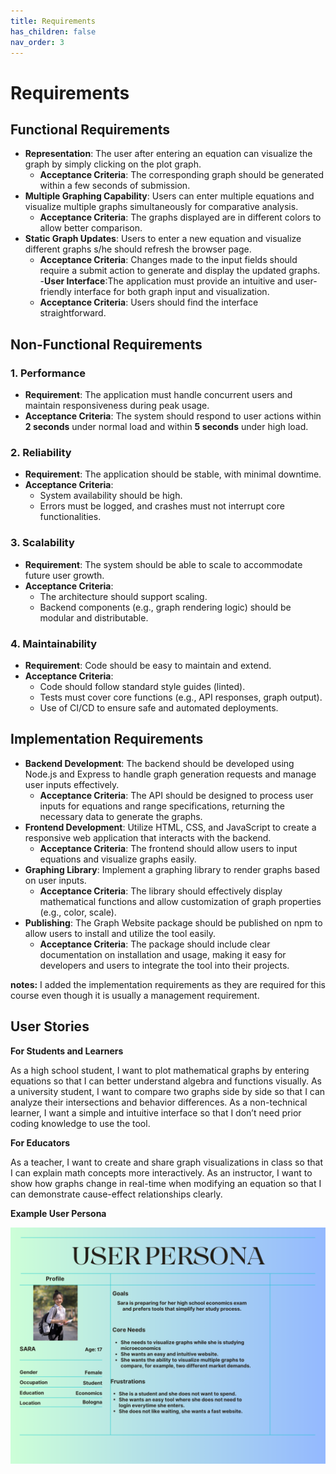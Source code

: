 ```yaml
---
title: Requirements
has_children: false
nav_order: 3
---
```


# Requirements

## Functional Requirements
- **Representation**: The user after entering an equation can visualize the graph by simply clicking on the plot graph. 
    - **Acceptance Criteria**: The corresponding graph should be generated within a few seconds of submission.
- **Multiple Graphing Capability**: Users can enter multiple equations and visualize multiple graphs simultaneously for comparative analysis.
    - **Acceptance Criteria**: The graphs displayed are in different colors to allow better comparison.
- **Static Graph Updates**: Users to enter a new equation and visualize different graphs s/he should refresh the browser page. 
    - **Acceptance Criteria**: Changes made to the input fields should require a submit action to generate and display the updated graphs.
-**User Interface**:The application must provide an intuitive and user-friendly interface for both graph input and visualization.
    - **Acceptance Criteria**:  Users should find the interface straightforward.

## Non-Functional Requirements

### 1. Performance
- **Requirement**: The application must handle concurrent users and maintain responsiveness during peak usage.
- **Acceptance Criteria**: The system should respond to user actions within **2 seconds** under normal load and within **5 seconds** under high load.
  
### 2. Reliability
- **Requirement**: The application should be stable, with minimal downtime.
- **Acceptance Criteria**:
  - System availability should be high.
  - Errors must be logged, and crashes must not interrupt core functionalities.
    
### 3. Scalability
- **Requirement**: The system should be able to scale to accommodate future user growth.
- **Acceptance Criteria**:
  - The architecture should support scaling.
  - Backend components (e.g., graph rendering logic) should be modular and distributable.

### 4. Maintainability
- **Requirement**: Code should be easy to maintain and extend.
- **Acceptance Criteria**:
  - Code should follow standard style guides (linted).
  - Tests must cover core functions (e.g., API responses, graph output).
  - Use of CI/CD to ensure safe and automated deployments.


## Implementation Requirements

- **Backend Development**: The backend should be developed using Node.js and Express to handle graph generation requests and manage user inputs effectively.
    - **Acceptance Criteria**: The API should be designed to process user inputs for equations and range specifications, returning the necessary data to generate the graphs.
- **Frontend Development**: Utilize HTML, CSS, and JavaScript to create a responsive web application that interacts with the backend.
    - **Acceptance Criteria**: The frontend should allow users to input equations and visualize graphs easily.
- **Graphing Library**: Implement a graphing library to render graphs based on user inputs.
    - **Acceptance Criteria**: The library should effectively display mathematical functions and allow customization of graph properties (e.g., color, scale). 
- **Publishing**: The Graph Website package should be published on npm to allow users to install and utilize the tool easily.
    - **Acceptance Criteria**: The package should include clear documentation on installation and usage, making it easy for developers and users to integrate the tool into their projects.

 **notes:** I added the implementation requirements as they are required for this course even though it is usually a management requirement. 


## User Stories

**For Students and Learners**

As a high school student, I want to plot mathematical graphs by entering equations so that I can better understand algebra and functions visually.
As a university student, I want to compare two graphs side by side so that I can analyze their intersections and behavior differences.
As a non-technical learner, I want a simple and intuitive interface so that I don’t need prior coding knowledge to use the tool.

**For Educators**

As a teacher, I want to create and share graph visualizations in class so that I can explain math concepts more interactively.
As an instructor, I want to show how graphs change in real-time when modifying an equation so that I can demonstrate cause-effect relationships clearly.

**Example User Persona**

![User Persona: Sara](CustomerPersonaGraph.png)


